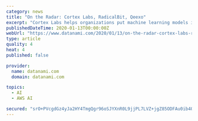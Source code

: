 ```yaml
---
category: news
title: "On the Radar: Cortex Labs, RadicalBit, Qeexo"
excerpt: "Cortex Labs helps organizations put machine learning models into production on the cloud, much like AWS SageMaker. Its software as a service (SaaS) offering raises the abstraction level on machine learning deployment, thereby reducing the need for data ..."
publishedDateTime: 2020-01-13T00:00:00Z
webUrl: "https://www.datanami.com/2020/01/13/on-the-radar-cortex-labs-radicalbit-qeexo/"
type: article
quality: 4
heat: 4
published: false

provider:
  name: datanami.com
  domain: datanami.com

topics:
  - AI
  - AWS AI

secured: "srO+PVcgdGz4yJa2HY4TmgQgr96oSJYXnR0L9jjPL7LVZ+jgZ85ODFAu0ib4OV/4VVzD+BerxqVvzPCCtijIvA3OaHHn80jx7Fq5u+hYP2I31MVLS2unBy0hlrKHdApvvLJ6ljvNz1+29RYwvCEzA2o2nWd0UOhcX7oc9IpD6lLDFmzYbV8XyqoKOKF6GlooYFHE5Nwb9vTUaWnxCNLXXVkRUSCeIyYbPGg7e6S6GK1hgLA/2eV1nyNn1zIXmduEnv5mUSQ65tHR3GFvt7jwgF3jXPHNJu9nyP+D/hMIeUJdQcMI+4Ju75vi8o3w9ioa;0Ls9YpUFfDUNkccgjkIxgw=="
---
```


